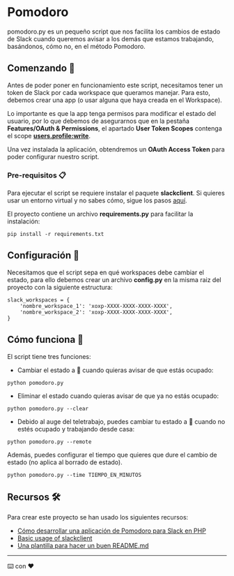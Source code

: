 # Pomodoro
pomodoro.py es un pequeño script que nos facilita los cambios de estado de Slack cuando queremos avisar a los demás que estamos trabajando, basándonos, cómo no, en el método Pomodoro.

## Comenzando 🚀
Antes de poder poner en funcionamiento este script, necesitamos tener un token de Slack por cada workspace que queramos manejar. Para esto, debemos crear una app (o usar alguna que haya creada en el Workspace).

Lo importante es que la app tenga permisos para modificar el estado del usuario, por lo que debemos de asegurarnos que en la pestaña **Features/OAuth & Permissions**, el apartado **User Token Scopes** contenga el scope **[users.profile:write](https://api.slack.com/scopes/users.profile:write)**.

Una vez instalada la aplicación, obtendremos un **OAuth Access Token** para poder configurar nuestro script.

### Pre-requisitos 📋
Para ejecutar el script se requiere instalar el paquete **slackclient**. Si quieres usar un entorno virtual y no sabes cómo, sigue los pasos [aquí](https://docs.python.org/3/tutorial/venv.html).

El proyecto contiene un archivo **requirements.py** para facilitar la instalación:
```
pip install -r requirements.txt
```

## Configuración 🔧
Necesitamos que el script sepa en qué workspaces debe cambiar el estado, para ello debemos crear un archivo **config.py** en la misma raiz del proyecto con la siguiente estructura:

```
slack_workspaces = {
    'nombre_workspace_1': 'xoxp-XXXX-XXXX-XXXX-XXXX',
    'nombre_workspace_2': 'xoxp-XXXX-XXXX-XXXX-XXXX',
}
```

## Cómo funciona 📖
El script tiene tres funciones:
* Cambiar el estado a 🍅 cuando quieras avisar de que estás ocupado:
```
python pomodoro.py
```

* Eliminar el estado cuando quieras avisar de que ya no estás ocupado:
```
python pomodoro.py --clear
```

* Debido al auge del teletrabajo, puedes cambiar tu estado a 🏡 cuando no estés ocupado y trabajando desde casa:
```
python pomodoro.py --remote
```

Además, puedes configurar el tiempo que quieres que dure el cambio de estado (no aplica al borrado de estado).
```
python pomodoro.py --time TIEMPO_EN_MINUTOS
```

## Recursos 🛠️

Para crear este proyecto se han usado los siguientes recursos:

* [Cómo desarrollar una aplicación de Pomodoro para Slack en PHP](https://metadrop.net/articulos/desarrollar-aplicacion-pomodoro-slack-php)
* [Basic usage of slackclient](https://slack.dev/python-slackclient/basic_usage.html)
* [Una plantilla para hacer un buen README.md](https://gist.github.com/Villanuevand/6386899f70346d4580c723232524d35a)

---
⌨️ con ❤️
